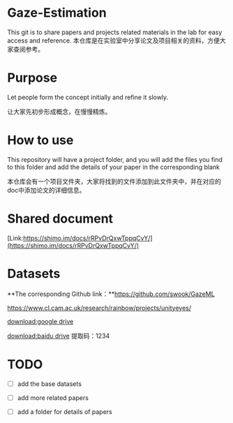 # Gaze-Estimation
This git is to share papers and projects related materials in the lab for easy access and reference.
本仓库是在实验室中分享论文及项目相关的资料，方便大家查阅参考。



# Purpose

Let people form the concept initially and refine it slowly.

让大家先初步形成概念，在慢慢精炼。

# How to use

This repository will have a project folder, and you will add the files you find to this folder and add the details of your paper in the corresponding blank

本仓库会有一个项目文件夹，大家将找到的文件添加到此文件夹中，并在对应的doc中添加论文的详细信息。



# Shared document

 [Link:https://shimo.im/docs/rRPvDrQxwTppqCvY/](https://shimo.im/docs/rRPvDrQxwTppqCvY/)



# Datasets

**The corresponding Github link：**https://github.com/swook/GazeML

https://www.cl.cam.ac.uk/research/rainbow/projects/unityeyes/

[download:google drive](https://drive.google.com/drive/my-drive)

[download:baidu drive](https://pan.baidu.com/s/1fi-M6_D5KGGucq4rF3kb5w)  提取码：1234

# TODO

- [ ] add the base datasets
- [ ] add more related papers
- [ ] add a folder for details of papers


